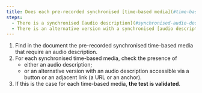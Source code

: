 ```yaml
---
title: Does each pre-recorded synchronised [time-based media](#time-based-media-audio-video-and-synchronised) meet, if necessary, one of these conditions (excluding special cases)?
steps:
  - There is a synchronised [audio description](#synchronised-audio-description-time-based-media).
  - There is an alternative version with a synchronised [audio description](#synchronised-audio-description-time-based-media).
---
```


1. Find in the document the pre-recorded synchronised time-based media that require an audio description.
2. For each synchronised time-based media, check the presence of
   - either an audio description;
   - or an alternative version with an audio description accessible via a button or an adjacent link (a URL or an anchor).
3. If this is the case for each time-based media, **the test is validated**.
